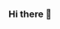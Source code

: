 ### Hi there 👋

<!--
**micah-hirsch/micah-hirsch** is a ✨ _special_ ✨ repository because its `README.md` (this file) appears on your GitHub profile.

Here are some ideas to get you started:

- 🔭 I’m currently working on my PhD in Communication Science and Disorders
- 🌱 I’m currently learning how to use R for data manipulation and statistical analysis
- 👯 I’m looking to collaborate on research projects about speech science and motor speech disorders.
- 🤔 I’m looking for help with R coding.
- 💬 Ask me about my research!
- 📫 How to reach me: mhirsch@fsu.edu
- 😄 Pronouns: they/them
- ⚡ Fun fact: I play guitar in my free time.
-->

